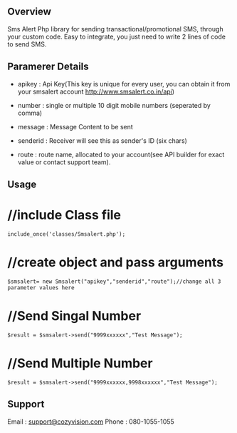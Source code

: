 
## Overview

Sms Alert Php library for sending transactional/promotional SMS, through your custom code. Easy to integrate, you just need to write 2 lines of code to send SMS.

## Paramerer Details

* apikey : Api Key(This key is unique for every user, you can obtain it from your smsalert account http://www.smsalert.co.in/api)

* number : single or multiple 10 digit mobile numbers (seperated by comma)

* message : Message Content to be sent

* senderid : Receiver will see this as sender's ID (six chars)

* route : route name, allocated to your account(see API builder for exact value or contact support team).


## Usage 
# //include Class file
    include_once('classes/Smsalert.php');

# //create object and pass arguments
    $smsalert= new Smsalert("apikey","senderid","route");//change all 3 parameter values here

# //Send Singal Number
    $result = $smsalert->send("9999xxxxxx","Test Message");

# //Send Multiple Number
    $result = $smsalert->send("9999xxxxxx,9998xxxxxx","Test Message");

## Support 
Email :  support@cozyvision.com
Phone :  080-1055-1055
